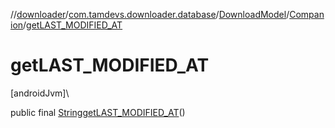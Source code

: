 //[downloader](../../../../index.md)/[com.tamdevs.downloader.database](../../index.md)/[DownloadModel](../index.md)/[Companion](index.md)/[getLAST_MODIFIED_AT](get-l-a-s-t_-m-o-d-i-f-i-e-d_-a-t.md)

# getLAST_MODIFIED_AT

[androidJvm]\

public final [String](https://developer.android.com/reference/kotlin/java/lang/String.html)[getLAST_MODIFIED_AT](get-l-a-s-t_-m-o-d-i-f-i-e-d_-a-t.md)()
